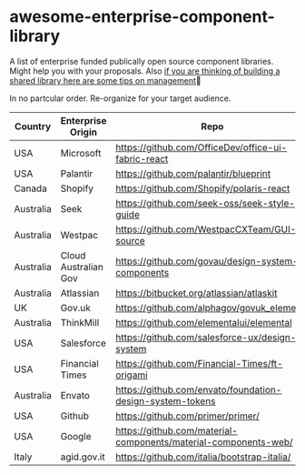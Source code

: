 # awesome-enterprise-component-library
A list of enterprise funded publically open source component libraries. Might help you with your proposals. Also [if you are thinking of building a shared library here are some tips on management](https://medium.com/@basarat/successful-patterns-for-shared-libraries-65b75276ee08)🌹️

In no partcular order. Re-organize for your target audience.

| Country | Enterprise Origin | Repo | TypeScript | Frameworks |
| ------- | ----------------- | ---- | ---------- | ---------- |
| USA | Microsoft | https://github.com/OfficeDev/office-ui-fabric-react | ✅ | React |
| USA | Palantir | https://github.com/palantir/blueprint | ✅ | React |
| Canada | Shopify | https://github.com/Shopify/polaris-react |  ✅ | React |
| Australia | Seek | https://github.com/seek-oss/seek-style-guide |    | React |
| Australia | Westpac | https://github.com/WestpacCXTeam/GUI-source
| Australia | Cloud Australian Gov |  https://github.com/govau/design-system-components
| Australia | Atlassian | https://bitbucket.org/atlassian/atlaskit
| UK | Gov.uk | https://github.com/alphagov/govuk_elements
| Australia | ThinkMill | https://github.com/elementalui/elemental 
| USA | Salesforce | https://github.com/salesforce-ux/design-system
| USA | Financial Times | https://github.com/Financial-Times/ft-origami
| Australia | Envato | https://github.com/envato/foundation-design-system-tokens
| USA | Github | https://github.com/primer/primer/
| USA | Google | https://github.com/material-components/material-components-web/
| Italy | agid.gov.it | https://github.com/italia/bootstrap-italia/
